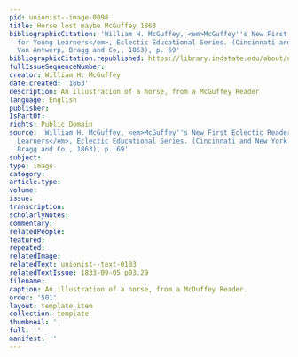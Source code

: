 ```yaml
---
pid: unionist--image-0098
title: Horse lost maybe McGuffey 1863
bibliographicCitation: 'William H. McGuffey, <em>McGuffey''s New First Eclectic Reader,
  for Young Learners</em>, Eclectic Educational Series. (Cincinnati and New York:
  Van Antwerp, Bragg and Co,, 1863), p. 69'
bibliographicCitation.republished: https://library.indstate.edu/about/units/rbsc/floyd/mcguffey.html
fullIssueSequenceNumber: 
creator: William H. McGuffey
date.created: '1863'
description: An illustration of a horse, from a McGuffey Reader
language: English
publisher: 
IsPartOf: 
rights: Public Domain
source: 'William H. McGuffey, <em>McGuffey''s New First Eclectic Reader, for Young
  Learners</em>, Eclectic Educational Series. (Cincinnati and New York: Van Antwerp,
  Bragg and Co,, 1863), p. 69'
subject: 
type: image
category: 
article.type: 
volume: 
issue: 
transcription: 
scholarlyNotes: 
commentary: 
relatedPeople: 
featured: 
repeated: 
relatedImage: 
relatedText: unionist--text-0103
relatedTextIssue: 1833-09-05 p03.29
filename: 
caption: An illustration of a horse, from a McDuffey Reader.
order: '501'
layout: template_item
collection: template
thumbnail: ''
full: ''
manifest: ''
---
```

